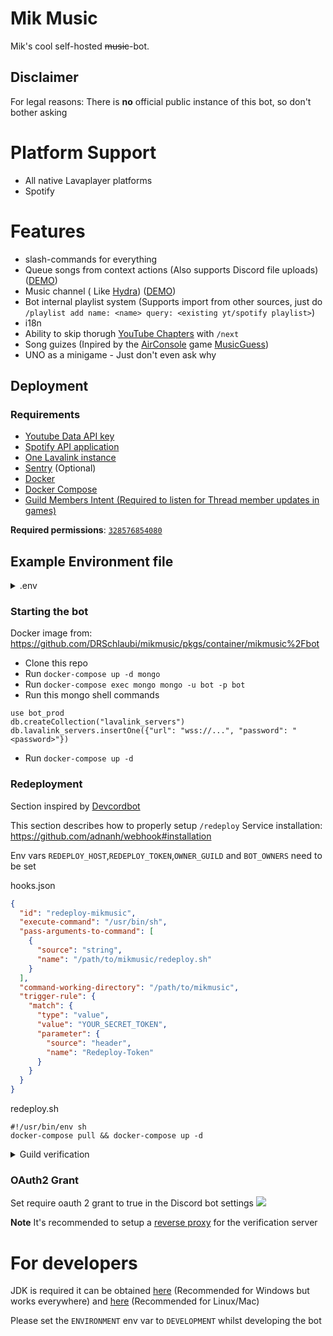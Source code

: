 # Mik Music

Mik's cool self-hosted ~~music~~-bot.

## Disclaimer

For legal reasons: There is **no** official public instance of this bot, so don't bother asking

# Platform Support

- All native Lavaplayer platforms
- Spotify

# Features

- slash-commands for everything
- Queue songs from context actions (Also supports Discord file
  uploads) ([DEMO](https://rice.by.devs-from.asia/TEzu3/tUVeLizo46.png))
- Music channel (
  Like [Hydra](https://hydra.bot)) ([DEMO](https://cdn.discordapp.com/attachments/890344418320719973/891144736151318568/music_channel_demo.gif))
- Bot internal playlist system (Supports import from other sources, just
  do `/playlist add name: <name> query: <existing yt/spotify playlist>`)
- i18n
- Ability to skip thorugh [YouTube Chapters](https://support.google.com/youtube/answer/9884579?hl=en) with `/next`
- Song guizes (Inpired by the [AirConsole](https://www.airconsole.com)
  game [MusicGuess](https://www.airconsole.com/play/battle-games/musicguess))
- UNO as a minigame - Just don't even ask why

## Deployment

### Requirements

- [Youtube Data API key](https://console.cloud.google.com/apis/api/youtube/overview)
- [Spotify API application](https://developer.spotify.com/dashboard/applications)
- [One Lavalink instance](https://github.com/freyacodes/lavalink#server-configuration)
- [Sentry](https://sentry.io) (Optional)
- [Docker](https://docs.docker.com/get-docker/)
- [Docker Compose](https://docs.docker.com/compose/install/)
- [Guild Members Intent (Required to listen for Thread member updates in games)](https://discord.com/developers/docs/topics/gateway#privileged-intents)

**Required permissions**: [`328576854080`](https://finitereality.github.io/permissions-calculator/?v=-2135627712)

## Example Environment file

<details>
<summary>.env</summary>

```properties
ENVIRONMENT=PRODUCTION
SENTRY_TOKEN=<>
DISCORD_TOKEN=<>
GAMES=p: some funny games,w: unfunny funny compilations on YouTube,l: to silence,p: lästert über aktuelle Musik,p: lästert über aktuelle Musik,p: Würde lieber Justin Bieber hören,p: Würde lieber Justin Bieber hören
MONGO_URL=mongodb://bot:bot@mongo
MONGO_DATABASE=bot_prod
LOG_LEVEL=DEBUG
YOUTUBE_API_KEY=<>
SPOTIFY_CLIENT_SECRET=<>
SPOTIFY_CLIENT_ID=<>
REDEPLOY_HOST=<>
REDEPLOY_TOKEN=<>
BOT_OWNERS=416902379598774273
OWNER_GUILD=<>
HAPPI_KEY=<token from happi.dev for lyrics>
```

</details>

### Starting the bot

Docker image from: https://github.com/DRSchlaubi/mikmusic/pkgs/container/mikmusic%2Fbot

- Clone this repo
- Run `docker-compose up -d mongo`
- Run `docker-compose exec mongo mongo -u bot -p bot`
- Run this mongo shell commands

```mongo
use bot_prod
db.createCollection("lavalink_servers")
db.lavalink_servers.insertOne({"url": "wss://...", "password": "<password>"})
``` 

- Run `docker-compose up -d`

### Redeployment

Section inspired by [Devcordbot](https://github.com/devcordde/DevcordBot)

This section describes how to properly setup `/redeploy`
Service installation: https://github.com/adnanh/webhook#installation

Env vars `REDEPLOY_HOST`,`REDEPLOY_TOKEN`,`OWNER_GUILD` and `BOT_OWNERS` need to be set

hooks.json

```json
{
  "id": "redeploy-mikmusic",
  "execute-command": "/usr/bin/sh",
  "pass-arguments-to-command": [
    {
      "source": "string",
      "name": "/path/to/mikmusic/redeploy.sh"
    }
  ],
  "command-working-directory": "/path/to/mikmusic",
  "trigger-rule": {
    "match": {
      "type": "value",
      "value": "YOUR_SECRET_TOKEN",
      "parameter": {
        "source": "header",
        "name": "Redeploy-Token"
      }
    }
  }
}
```

redeploy.sh

```shell
#!/usr/bin/env sh
docker-compose pull && docker-compose up -d
```

<details>
<summary>Guild verification</summary>

If you want to run a "public" instance of this bot, but limit the people who can use it you can turn on verification
mode

### .env changes

```
VERIFIED_MODE=true
VERIFY_SERVER_URL=<The webserver>
VERIFY_CLIENT_ID=<Discord client id>
VERIFY_CLIENT_SECRET=<Discord client secret (NOT BOT TOKEN)>
VERIFY_SERVER_HOST=0.0.0.0
```

</details>

### OAuth2 Grant

Set require oauth 2 grant to true in the Discord bot settings
![](https://rice.by.devs-from.asia/TEzu3/kaqOkeCu74.png)

**Note** It's recommended to setup a [reverse proxy](https://docs.nginx.com/nginx/admin-guide/web-server/reverse-proxy/) for the verification server

# For developers

JDK is required it can be obtained [here](https://adoptium.net) (Recommended for Windows but works everywhere)
and [here](https://sdkman.io/) (Recommended for Linux/Mac)

Please set the `ENVIRONMENT` env var to `DEVELOPMENT` whilst developing the bot
